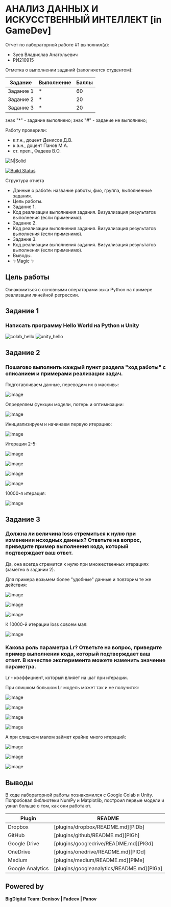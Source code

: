 # АНАЛИЗ ДАННЫХ И ИСКУССТВЕННЫЙ ИНТЕЛЛЕКТ [in GameDev]
Отчет по лабораторной работе #1 выполнил(а):
- Зуев Владислав Анатольевич
- РИ210915

Отметка о выполнении заданий (заполняется студентом):

| Задание | Выполнение | Баллы |
| ------ | ------ | ------ |
| Задание 1 | * | 60 |
| Задание 2 | * | 20 |
| Задание 3 | * | 20 |

знак "*" - задание выполнено; знак "#" - задание не выполнено;

Работу проверили:
- к.т.н., доцент Денисов Д.В.
- к.э.н., доцент Панов М.А.
- ст. преп., Фадеев В.О.

[![N|Solid](https://cldup.com/dTxpPi9lDf.thumb.png)](https://nodesource.com/products/nsolid)

[![Build Status](https://travis-ci.org/joemccann/dillinger.svg?branch=master)](https://travis-ci.org/joemccann/dillinger)

Структура отчета

- Данные о работе: название работы, фио, группа, выполненные задания.
- Цель работы.
- Задание 1.
- Код реализации выполнения задания. Визуализация результатов выполнения (если применимо).
- Задание 2.
- Код реализации выполнения задания. Визуализация результатов выполнения (если применимо).
- Задание 3.
- Код реализации выполнения задания. Визуализация результатов выполнения (если применимо).
- Выводы.
- ✨Magic ✨

## Цель работы
Ознакомиться с основными операторами зыка Python на примере реализации линейной регрессии.

## Задание 1
### Написать программу Hello World на Python и Unity

![colab_hello](https://user-images.githubusercontent.com/49882084/192342493-d1236441-f93e-455b-ab3a-9e2d46316ee0.jpg)
![unity_hello](https://user-images.githubusercontent.com/49882084/192342505-accb2c09-ac07-4f6a-9144-e5f33f9bdae8.jpg)


## Задание 2
### Пошагово выполнить каждый пункт раздела "ход работы" с описанием и примерами реализации задач.

Подготавливаем данные, переводим их в массивы:

![image](https://user-images.githubusercontent.com/49882084/192350141-09edc065-197a-4f16-9404-749f355f5adb.png)


Определяем функции модели, потерь и оптимизации:

![image](https://user-images.githubusercontent.com/49882084/192350437-76642447-97b8-4f30-bf53-cba2e8077dee.png)


Инициализируем и начинаем первую итерацию:

![image](https://user-images.githubusercontent.com/49882084/192352363-720345b1-1019-4d0e-b556-ebf62cd700d4.png)


Итерации 2-5:

![image](https://user-images.githubusercontent.com/49882084/192352479-17a00257-b300-4f23-b47d-6aff933333f3.png)

![image](https://user-images.githubusercontent.com/49882084/192352532-771d7493-adaf-48aa-9921-b3e21aad10cc.png)

![image](https://user-images.githubusercontent.com/49882084/192352572-99583997-c232-4f10-98d7-2380672ac73e.png)

![image](https://user-images.githubusercontent.com/49882084/192352636-34211705-a781-483b-99e0-cc86f582fa6c.png)


10000-я итерация:

![image](https://user-images.githubusercontent.com/49882084/192394684-21ee8f53-2e00-4746-af09-9eb6eeb31c85.png)



## Задание 3
### Должна ли величина loss стремиться к нулю при изменении исходных данных? Ответьте на вопрос, приведите пример выполнения кода, который подтверждает ваш ответ.

Да, она всегда стремится к нулю при множественных итерациях (заметно в задании 2).


Для примера возьмем более "удобные" данные и повторим те же действия:

![image](https://user-images.githubusercontent.com/49882084/192357473-857e23c8-8df4-46cf-9127-a2ae68b3d80f.png)

![image](https://user-images.githubusercontent.com/49882084/192357502-f3baf4e5-f30b-4443-8735-355a50418934.png)

![image](https://user-images.githubusercontent.com/49882084/192357533-800a929c-9da5-4a91-a40f-9c4703b1e6e3.png)


К 10000-й итерации loss совсем мал:

![image](https://user-images.githubusercontent.com/49882084/192357689-39fff051-ef98-4435-aea9-da3b55611a57.png)



### Какова роль параметра Lr? Ответьте на вопрос, приведите пример выполнения кода, который подтверждает ваш ответ. В качестве эксперимента можете изменить значение параметра.

Lr - коэффициент, который влияет на шаг при итерации.

При слишком большом Lr модель может так и не получится:

![image](https://user-images.githubusercontent.com/49882084/192394138-453599d7-402c-4596-89a0-83133f34592e.png)

![image](https://user-images.githubusercontent.com/49882084/192394168-d9f0adf0-7704-4865-8604-eb71a6c489e3.png)

![image](https://user-images.githubusercontent.com/49882084/192394193-4cb1f347-c692-4b09-830a-c1225b8d95a5.png)

![image](https://user-images.githubusercontent.com/49882084/192394205-c00c4634-2bec-4480-8335-53019d04eceb.png)


А при слишком малом займет крайне много итераций:

![image](https://user-images.githubusercontent.com/49882084/192394353-3ced2861-3517-43e4-a102-1d0b2292153c.png)

![image](https://user-images.githubusercontent.com/49882084/192394393-003f50ee-4325-4ad1-9f2f-b840ee4bd046.png)

![image](https://user-images.githubusercontent.com/49882084/192394440-e3983810-1b68-4c12-a731-d3926d03d9c8.png)


## Выводы

В ходе лабораторной работы познакомился с Google Colab и Unity. 
Попробовал библиотеки NumPy и Matplotlib, построил первые модели и узнал больше о том, как они работают.

| Plugin | README |
| ------ | ------ |
| Dropbox | [plugins/dropbox/README.md][PlDb] |
| GitHub | [plugins/github/README.md][PlGh] |
| Google Drive | [plugins/googledrive/README.md][PlGd] |
| OneDrive | [plugins/onedrive/README.md][PlOd] |
| Medium | [plugins/medium/README.md][PlMe] |
| Google Analytics | [plugins/googleanalytics/README.md][PlGa] |

## Powered by

**BigDigital Team: Denisov | Fadeev | Panov**

